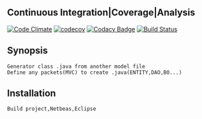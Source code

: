 ## Continuous Integration|Coverage|Analysis
 [![Code Climate](https://codeclimate.com/github/llyppi/tools.png)](https://codeclimate.com/github/llyppi/tools)
[![codecov](https://codecov.io/gh/llyppi/tools/branch/master/graph/badge.svg)](https://codecov.io/gh/llyppi/tools)
[![Codacy Badge](https://api.codacy.com/project/badge/Grade/7c7334e6f740470fbe6920c4c974ff0b)](https://app.codacy.com/gh/llyppi/tools/?utm_source=github.com&amp;utm_medium=referral&amp;utm_content=llyppi/tools&amp;utm_campaign=Badge_Grade) 
[![Build Status](https://travis-ci.com/llyppi/polls.svg?branch=master)](https://travis-ci.com/llyppi/tools)

## Synopsis  
    Generator class .java from another model file
    Define any packets(MVC) to create .java(ENTITY,DAO,BO...)

## Installation
    Build project,Netbeas,Eclipse
